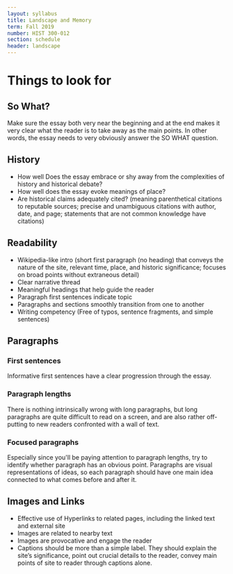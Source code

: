 ```yaml
---
layout: syllabus
title: Landscape and Memory
term: Fall 2019
number: HIST 300-012
section: schedule
header: landscape
---
```



# Things to look for

## So What?
Make sure the essay both very near the beginning and at the end makes it very clear what the reader is to take away as the main points. In other words, the essay needs to very obviously answer the SO WHAT question.


## History
- How well Does the essay embrace or shy away from the complexities of history and historical debate?
- How well does the essay evoke meanings of place?
- Are historical claims adequately cited? (meaning parenthetical citations to reputable sources; precise and unambiguous citations with author, date, and page; statements that are not common knowledge have citations)


## Readability
- Wikipedia-like intro (short first paragraph (no heading) that conveys the nature of the site, relevant time, place, and historic significance; focuses on broad points without extraneous detail)
- Clear narrative thread
- Meaningful headings that help guide the reader
- Paragraph first sentences indicate topic
- Paragraphs and sections smoothly transition from one to another
- Writing competency (Free of typos, sentence fragments, and simple sentences)


## Paragraphs

### First sentences
Informative first sentences have a clear progression through the essay.

### Paragraph lengths
There is nothing intrinsically wrong with long paragraphs, but long paragraphs are quite difficult to read on a screen, and are also rather off-putting to new readers confronted with a wall of text.

### Focused paragraphs
Especially since you'll be paying attention to paragraph lengths, try to identify whether paragraph has an obvious point. Paragraphs are visual representations of ideas, so each paragraph should have one main idea connected to what comes before and after it.

## Images and Links
- Effective use of Hyperlinks to related pages, including the linked text and external site
- Images are related to nearby text
- Images are provocative and engage the reader
- Captions should be more than a simple label. They should explain the site’s significance, point out crucial details to the reader, convey main points of site to reader through captions alone.
